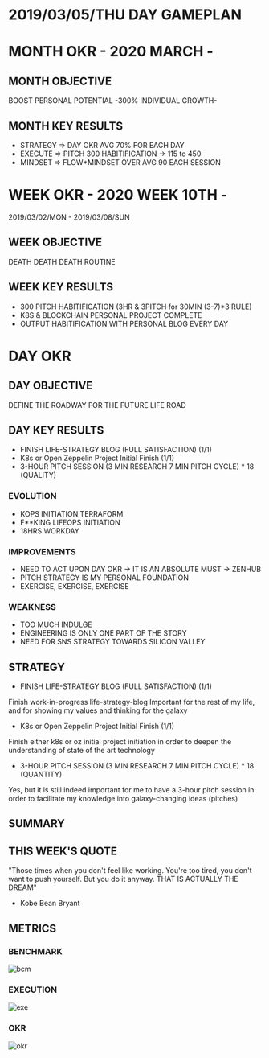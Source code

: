 # 2019/03/05/THU DAY GAMEPLAN

# MONTH OKR - 2020 MARCH -

## MONTH OBJECTIVE

BOOST PERSONAL POTENTIAL -300% INDIVIDUAL GROWTH-

## MONTH KEY RESULTS

- STRATEGY => DAY OKR AVG 70% FOR EACH DAY
- EXECUTE => PITCH 300 HABITIFICATION -> 115 to 450
- MINDSET => FLOW\*MINDSET OVER AVG 90 EACH SESSION

# WEEK OKR - 2020 WEEK 10TH -

2019/03/02/MON - 2019/03/08/SUN

## WEEK OBJECTIVE

DEATH DEATH DEATH ROUTINE

## WEEK KEY RESULTS

- 300 PITCH HABITIFICATION (3HR & 3PITCH for 30MIN (3-7)\*3 RULE)
- K8S & BLOCKCHAIN PERSONAL PROJECT COMPLETE
- OUTPUT HABITIFICATION WITH PERSONAL BLOG EVERY DAY

# DAY OKR

## DAY OBJECTIVE

DEFINE THE ROADWAY FOR THE FUTURE LIFE ROAD

## DAY KEY RESULTS

- FINISH LIFE-STRATEGY BLOG (FULL SATISFACTION) (1/1)
- K8s or Open Zeppelin Project Initial Finish (1/1)
- 3-HOUR PITCH SESSION (3 MIN RESEARCH 7 MIN PITCH CYCLE) \* 18 (QUALITY)

### EVOLUTION

- KOPS INITIATION TERRAFORM
- F\*\*KING LIFEOPS INITIATION
- 18HRS WORKDAY

### IMPROVEMENTS

- NEED TO ACT UPON DAY OKR -> IT IS AN ABSOLUTE MUST -> ZENHUB
- PITCH STRATEGY IS MY PERSONAL FOUNDATION
- EXERCISE, EXERCISE, EXERCISE

### WEAKNESS

- TOO MUCH INDULGE
- ENGINEERING IS ONLY ONE PART OF THE STORY
- NEED FOR SNS STRATEGY TOWARDS SILICON VALLEY

## STRATEGY

- FINISH LIFE-STRATEGY BLOG (FULL SATISFACTION) (1/1)

Finish work-in-progress life-strategy-blog Important for the rest of my life, and for showing my values and thinking for the galaxy

- K8s or Open Zeppelin Project Initial Finish (1/1)

Finish either k8s or oz initial project initiation in order to deepen the understanding of state of the art technology

- 3-HOUR PITCH SESSION (3 MIN RESEARCH 7 MIN PITCH CYCLE) \* 18 (QUANTITY)

Yes, but it is still indeed important for me to have a 3-hour pitch session in order to facilitate my knowledge into galaxy-changing ideas (pitches)

## SUMMARY

## THIS WEEK'S QUOTE

"Those times when you don't feel like working. You're too tired, you don't want to push yourself. But you do it anyway. THAT IS ACTUALLY THE DREAM"

- Kobe Bean Bryant

## METRICS

### BENCHMARK

![bcm](https://docs.google.com/spreadsheets/d/e/2PACX-1vTn9MtGt1jOULpuxwqtLcN3Qgv7dXDzoNXQ9ZgpvySLydy_y5wXfC5fB9hLM5SdOlNKC8noS_IsDVjD/pubchart?oid=1838980733&format=image)

### EXECUTION

![exe](https://docs.google.com/spreadsheets/d/e/2PACX-1vSrTUcxr3ugVq61IJYDv5ja7KNUHCZ1utk8Ut7-qs_e54y90UB01T2LRaUfaTcOu63WPMwRehlLKBco/pubchart?oid=1575899504&format=image)

### OKR

![okr](https://docs.google.com/spreadsheets/d/e/2PACX-1vRW2b87vykosa5nLXumLArknC0DWPXQhEW9epAxsX3ngAAk4uPl4uZXvKUaaMHfDo7Y2w7QPUT5TH3x/pubchart?oid=1103479977&format=image)
